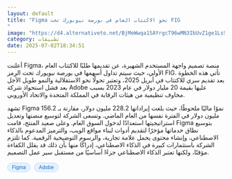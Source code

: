 ```yaml
---
layout: default
title: "Figma نحو الاكتتاب العام في بورصة نيويورك تحت FIG
"
image: "https://d4.alternativeto.net/BjMeWwqa1SAYrgcT96wMN3IbUvZ1ge1LsStvHNYHhmk/rs:fill:1520:760:0/g:ce:0:0/YWJzOi8vZGlzdC9jb250ZW50LzE3NTE0ODIyODU1NTMucG5n.png"
category: تطبيقات
date: 2025-07-02T18:34:51
---
```


أعلنت Figma، منصة تصميم واجهة المستخدم الشهيرة، عن تقديمها طلبًا للاكتتاب العام الأولي، حيث سيتم تداول أسهمها في بورصة نيويورك تحت الرمز FIG. تأتي هذه الخطوة بعد تقديم سري للاكتتاب في أبريل 2025، وتعتبر تحولًا نحو الاستقلالية والنمو طويل الأجل بعد فشل استحواذ شركة Adobe عليها بقيمة 20 مليار دولار في عام 2023 بسبب مخاوف تنظيمية من هيئات الرقابة في المملكة المتحدة والاتحاد الأوروبي.

تشهد Figma نموًا ماليًا ملحوظًا، حيث بلغت إيراداتها 228.2 مليون دولار، مقارنة بـ 156.2 مليون دولار في الفترة نفسها من العام الماضي. وتسعى الشركة لتوسيع منصتها وتعديل استراتيجيتها استعدادًا لدخول السوق العام. وعلى صعيد المنتج، قامت Figma بتوسيع نطاق خدماتها مؤخرًا لتقديم أدوات لبناء مواقع الويب، والترميز المدعوم بالذكاء الاصطناعي، وإنشاء محتوى يحمل علامة تجارية، والرسوم التوضيحية الرقمية. كما تلتزم الشركة باستثمارات كبيرة في الذكاء الاصطناعي، إدراكًا منها بأن ذلك قد يقلل الكفاءة مؤقتًا، ولكنها تعتبر الذكاء الاصطناعي جزءًا أساسيًا من مستقبل سير عمل التصميم.

<div style="margin-top:2px; margin-bottom:2px;"><a href="https://bidjadraft.github.io/?query=Figma" style="background:#e3f2fd; color:#1565c0; font-size:80%; border-radius:12px; padding:3px 10px; margin:2px 4px 2px 0; display:inline-block; border:1px solid #bbdefb; text-decoration:none;">Figma</a> <a href="https://bidjadraft.github.io/?query=Adobe" style="background:#e3f2fd; color:#1565c0; font-size:80%; border-radius:12px; padding:3px 10px; margin:2px 4px 2px 0; display:inline-block; border:1px solid #bbdefb; text-decoration:none;">Adobe</a></div><br><br>
